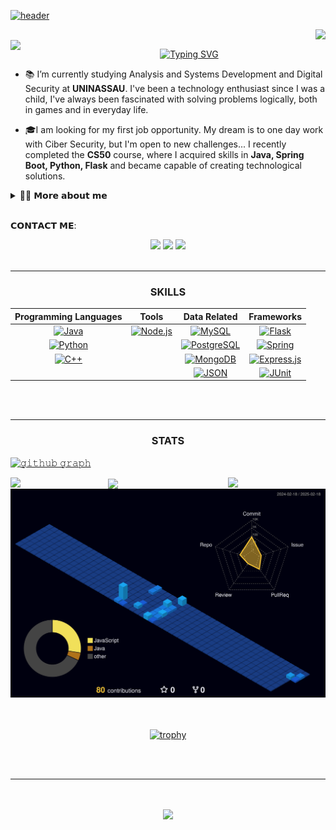 <a href="https://github.com/thttp"> ![header](https://github.com/user-attachments/assets/fc4d0651-6588-4d76-ba85-771ce172f62d)</a>

<a href="https://github.com/thttp"> <img align="right" width ="%" src="https://komarev.com/ghpvc/?username=thttp&style=for-the-badge&color=blue"> </a>

<!-- ABOUT ME -->
<br>
<a href="https://github.com/thttp"> 
 <img align="left" src="https://user-images.githubusercontent.com/74038190/212284087-bbe7e430-757e-4901-90bf-4cd2ce3e1852.gif" width="68">    
</a>
<p align="center">
 <a href="https://github.com/thttp" > 
 <img src="https://readme-typing-svg.demolab.com?font=Georgia&size=18&duration=3000&pause=100&multiline=true&width=550&height=80&lines=Hi,+I'm+Thiago!;A+enthusiast+student+from+Brazil+with+a+passion+for+technology.; ; " alt="Typing SVG" /> <a href="https://github.com/thttp">
 </div>
</a> </br>

  - 📚 I’m currently studying Analysis and Systems Development and Digital Security at <b>UNINASSAU</b>. I've been a technology enthusiast since I was a child, I've always been fascinated with solving problems logically, both in games and in everyday life.

  - 🎓I am looking for my first job opportunity. My dream is to one day work with Ciber Security, but I'm open to new challenges... I recently completed the <b>CS50</b> course, where I acquired skills in <b>Java, Spring Boot, Python, Flask</b> and became capable of creating technological solutions.
</p>
<!-- DROPDOWN -->
<details>
  <summary> 👨‍💻 𝗠𝗼𝗿𝗲 𝗮𝗯𝗼𝘂𝘁 𝗺𝗲 </summary>
  
  - 💬 I am 19 years old, currently living in Brazil. I have fluency in English and have experience with Java, Nodejs and Python...

  - ⚡ I enjoy reading, whether it's a good book, manga, or comics, as well as watching movies and playing games! I believe that our personal interests contribute to a more refined perception of things and problem-solving. \o/
</details> 
<br>

<!-- CONTACT -->
𝗖𝗢𝗡𝗧𝗔𝗖𝗧 𝗠𝗘:

<div align="center">
  <a href="mailto:thiagowowzero@gmail.com" target="_blank"><img src="https://img.shields.io/badge/Gmail-D14836?style=flat-square&logo=gmail&logoColor=white" /></a>
  <a href="https://www.linkedin.com/in/thtpps/" target="_blank"><img src="https://img.shields.io/badge/LinkedIn-%230177B5?style=flat-square&logo=linkedin&logoColor=white"/></a>
  <a href="https://1drv.ms/b/c/b63255eb299d9055/EWHffoLUWmdKtM_rntjdwDgBt4eJpZepI3KiW0BI8haCfg?e=GBn39S"><img src="https://img.shields.io/badge/Download%20my%20CV-EC1C24.svg?style=flat square&logo=Adobe%20Acrobat%20Reader&logoColor=white" /></a>

</div> <br/>

---
<!-- SKILLS -->
<h3 align="center">
 <bold>SKILLS</bold> </h3>
 <div style="display: inline_block" align="center">

| **Programming Languages**                                                                                                                            | **Tools**                                                                                                                         | **Data Related**                                                                           | **Frameworks**                                                                                          |
|:------------------------------------------------------------------------------------------------------------------------------------------------------:|:---------------------------------------------------------------------------------------------------------------------------------:|:-------------------------------------------------------------------------------------------:|:----------------------------------------------------------------------------------------------------:|
| [![Java](https://img.shields.io/badge/java-%23ED8B00.svg?style=for-the-badge&logo=openjdk&logoColor=white)](https://github.com/thttp)       | [![Node.js](https://img.shields.io/badge/Node.js-43853D?style=for-the-badge&logo=node.js&logoColor=white)](https://github.com/thttp) | [![MySQL](https://img.shields.io/badge/MySQL-000000?style=for-the-badge&logo=mysql&logoColor=white)](https://github.com/thttp) | [![Flask](https://img.shields.io/badge/Flask-000000?style=for-the-badge&logo=flask&logoColor=white)](https://github.com/thttp) |
| [![Python](https://img.shields.io/badge/Python-14354C?style=for-the-badge&logo=python&logoColor=white)](https://github.com/thttp)         |  | [![PostgreSQL](https://img.shields.io/badge/PostgreSQL-336791?style=for-the-badge&logo=postgresql&logoColor=white)](https://github.com/thttp)  | [![Spring](https://img.shields.io/badge/spring-%236DB33F.svg?style=for-the-badge&logo=spring&logoColor=white)](https://github.com/thttp) |
| [![C++](https://img.shields.io/badge/c++-%2300599C.svg?style=for-the-badge&logo=c%2B%2B&logoColor=white)](https://github.com/thttp)       |  | [![MongoDB](https://img.shields.io/badge/MongoDB-4EA94B?style=for-the-badge&logo=mongodb&logoColor=white)](https://github.com/thttp) | [![Express.js](https://img.shields.io/badge/Express%20js-000000?style=for-the-badge&logo=express&logoColor=white)](https://github.com/thttp) |
| |                                                                                                                                 | [![JSON](https://img.shields.io/badge/json-5E5C5C?style=for-the-badge&logo=json&logoColor=white)](https://github.com/thttp) | [![JUnit](https://img.shields.io/badge/JUnit5-25A162.svg?style=for-the-badge&logo=JUnit5&logoColor=white)](https://github.com/thttp) |

  </div> <br> <br>
 
---

<!-- STATS -->
<h3 align="center">
<b><bold>STATS</bold></b>
</h3>
<a href="https://github.com/thttp">
 
 [![𝚐𝚒𝚝𝚑𝚞𝚋 𝚐𝚛𝚊𝚙𝚑](https://github-readme-activity-graph.vercel.app/graph?username=thttp&theme=react-dark&hide_border=true&area=true&bg_color=01102d&color=6eb9f2&line=41c350&point=ffffff)](https://github.com/thttp) </br>

<!-- STATISTICS -->
<a href="https://github.com/thttp">
<img src="http://github-profile-summary-cards.vercel.app/api/cards/repos-per-language?username=thttp&theme=algolia" width="31%" align="left" />
<img src="http://github-profile-summary-cards.vercel.app/api/cards/most-commit-language?username=thttp&theme=algolia" width="31%" align="right" />
<img src="https://github-profile-summary-cards.vercel.app/api/cards/productive-time?username=thttp&theme=algolia" width="31%" align="center" /> </a> </br>

<!-- NIGHT VIEW -->
<a href="https://github.com/thttp"> 
 <img src="./profile-3d-contrib/profile-night-view.svg" alt="Contribution sts" width="%" />
  </a><br></br><br>

<!-- TROPHY -->
 <div style="display: inline_block" align="center">

[![trophy](https://github-profile-trophy.vercel.app/?username=thttp&theme=onedark)](https://github.com/thttp/)
 </div> <br></br>

---

<p align="center"> <br></br>
 <a href="https://github.com/thttp"> <img src="https://quotes-github-readme.vercel.app/api?type=horizontal&theme=algolia&quote=The+important+thing+is+not+to+stop+questioning;+A+curiosity+has+its+own+reason+for+existing&author=Albert+Einstein"
 </p>
<br>
